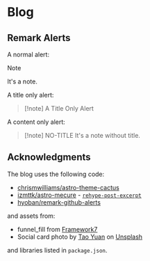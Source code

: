 # Blog

## Remark Alerts

A normal alert:

> [!note]
> It's a note.

A title only alert:

> [!note] A Title Only Alert

A content only alert:

> [!note] NO-TITLE
> It's a note without title.

## Acknowledgments

The blog uses the following code:

- [chrismwilliams/astro-theme-cactus](https://github.com/chrismwilliams/astro-theme-cactus)
- [izmttk/astro-mecure](https://github.com/izmttk/astro-mecure) - [`rehype-post-excerpt`](https://github.com/izmttk/astro-mecure/blob/main/plugins/rehype/rehype-post-excerpt.ts)
- [hyoban/remark-github-alerts](https://github.com/hyoban/remark-github-alerts)

and assets from:

- funnel_fill from [Framework7](https://framework7.io/icons/)
- Social card photo by [Tao Yuan](https://unsplash.com/@peek_a_boo_who) on [Unsplash](https://unsplash.com/photos/a-computer-monitor-and-keyboard-Ecr9tGTuBio)

and libraries listed in `package.json`.
